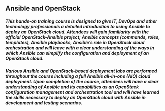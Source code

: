 ## Ansible and OpenStack

##### This hands-on training course is designed to give IT, DevOps and other technology professionals a detailed introduction to using Ansible to deploy an OpenStack cloud. Attendees will gain familiarity with the official OpenStack-Ansible project; Ansible concepts (commands, roles, templates), Ansible playbooks, Ansible’s role in OpenStack cloud orchestration and will leave with a clear understanding of the ways in which Ansible can simplify the configuration and deployment of an OpenStack cloud.

##### Various Ansible and OpenStack-based deployment labs are performed throughout the course including a full Ansible all-in-one (AIO) cloud deployment. Upon completion of the course, attendees will have a clear understanding of Ansible and its capabilities as an OpenStack configuration management and orchestration tool and will have learned the skills necessary to deploy an OpenStack cloud with Ansible in development and testing scenarios.
